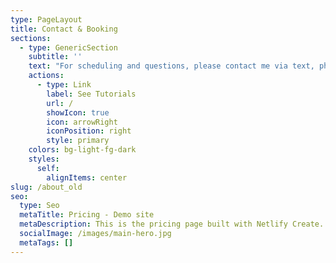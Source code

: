 ```yaml
---
type: PageLayout
title: Contact & Booking
sections:
  - type: GenericSection
    subtitle: ''
    text: "For scheduling and questions, please contact me via text, phone call or email.\_\n\nPhone: (213) 464-2920\n\nEmail: <thedharmicexchange@gmail.com>\n\nI look foward to hearing from you,\_\n\nBen\n"
    actions:
      - type: Link
        label: See Tutorials
        url: /
        showIcon: true
        icon: arrowRight
        iconPosition: right
        style: primary
    colors: bg-light-fg-dark
    styles:
      self:
        alignItems: center
slug: /about_old
seo:
  type: Seo
  metaTitle: Pricing - Demo site
  metaDescription: This is the pricing page built with Netlify Create.
  socialImage: /images/main-hero.jpg
  metaTags: []
---
```

